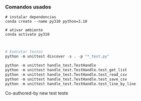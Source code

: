 


### Comandos usados

```shell
# instalar dependencias
conda create --name py310 python=3.10

# ativar ambiente
conda activate py310



```

```python
# Executar testes
python -m unittest discover -s . -p "*_test.py"

python -m unittest handle_test.TestHandle
python -m unittest handle_test.TestHandle.test_get_list
python -m unittest handle_test.TestHandle.test_read_csv
python -m unittest handle_test.TestHandle.test_save_csv
python -m unittest handle_test.TestHandle.test_line_by_line

```
Co-authored-by new test teste
